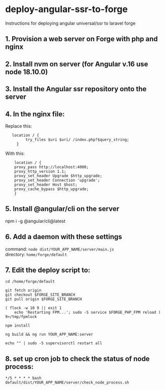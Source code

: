 # deploy-angular-ssr-to-forge
Instructions for deploying angular universal/ssr to laravel forge

## 1. Provision a web server on Forge with php and nginx
## 2. Install nvm on server (for Angular v.16 use node 18.10.0) 
## 3. Install the Angular ssr repository onto the server
## 4. In the nginx file:
Replace this:
```
   location / {
         try_files $uri $uri/ /index.php?$query_string;
     }
```    
With this: 
```
    location / {    
    proxy_pass http://localhost:4000;
    proxy_http_version 1.1;
    proxy_set_header Upgrade $http_upgrade;
    proxy_set_header Connection 'upgrade';
    proxy_set_header Host $host;
    proxy_cache_bypass $http_upgrade;
    }
```

## 5. Install @angular/cli on the server
npm i -g @angular/cli@latest

## 6. Add a daemon with these settings

command: ``` node dist/YOUR_APP_NAME/server/main.js ```\
directory: ``` home/forge/default ```

## 7. Edit the deploy script to:
```
cd /home/forge/default

git fetch origin
git checkout $FORGE_SITE_BRANCH
git pull origin $FORGE_SITE_BRANCH

( flock -w 10 9 || exit 1
    echo 'Restarting FPM...'; sudo -S service $FORGE_PHP_FPM reload ) 9>/tmp/fpmlock

npm install

ng build && ng run YOUR_APP_NAME:server

echo "" | sudo -S supervisorctl restart all
```

## 8. set up cron job to check the status of node process: 
```
*/5 * * * * bash default/dist/YOUR_APP_NAME/server/check_node_process.sh
```


